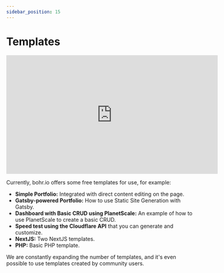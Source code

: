 ```yaml
---
sidebar_position: 15
---
```


# Templates

<div style={{textAlign: 'center'}}><iframe width="560" height="315" src="https://www.youtube.com/embed/yXQswsMDC1Q" title="YouTube video player" frameBorder="0" allow="accelerometer; autoplay; clipboard-write; encrypted-media; gyroscope; picture-in-picture" allowFullScreen style={{ maxWidth: '100%' }}></iframe></div>

Currently, bohr.io offers some free templates for use, for example:

- **Simple Portfolio:** Integrated with direct content editing on the page.
- **Gatsby-powered Portfolio:** How to use Static Site Generation with Gatsby.
- **Dashboard with Basic CRUD using PlanetScale:** An example of how to use PlanetScale to create a basic CRUD.
- **Speed test using the Cloudflare API** that you can generate and customize.
- **NextJS:** Two NextJS templates.
- **PHP:** Basic PHP template.

We are constantly expanding the number of templates, and it's even possible to use templates created by community users.
